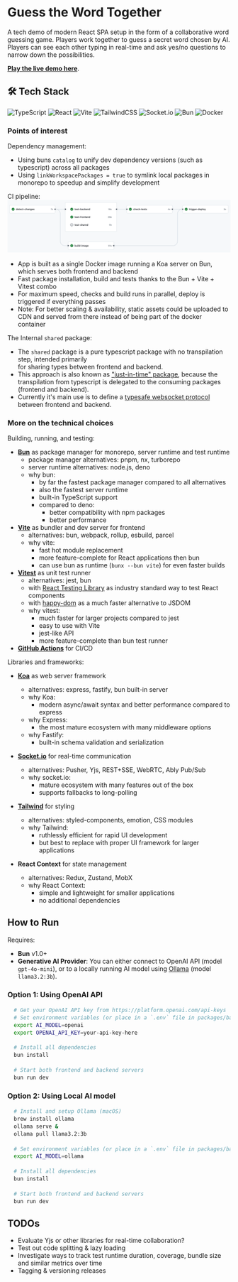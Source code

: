 # Guess the Word Together

A tech demo of modern React SPA setup in the form of a collaborative word guessing game. Players work together to guess 
a secret word chosen by AI. Players can see each other typing in real-time and ask yes/no questions to narrow down the possibilities.

**[Play the live demo here](https://guess-the-word-together.onrender.com/)**.

## 🛠️ Tech Stack

![TypeScript](https://img.shields.io/badge/typescript-%23007ACC.svg?style=for-the-badge&logo=typescript&logoColor=white)
![React](https://img.shields.io/badge/react-%2320232a.svg?style=for-the-badge&logo=react&logoColor=%2361DAFB)
![Vite](https://img.shields.io/badge/vite-%23646CFF.svg?style=for-the-badge&logo=vite&logoColor=white)
![TailwindCSS](https://img.shields.io/badge/tailwindcss-%2338B2AC.svg?style=for-the-badge&logo=tailwind-css&logoColor=white)
![Socket.io](https://img.shields.io/badge/Socket.io-black?style=for-the-badge&logo=socket.io&badgeColor=010101)
![Bun](https://img.shields.io/badge/Bun-%23000000.svg?style=for-the-badge&logo=bun&logoColor=white)
![Docker](https://img.shields.io/badge/docker-%230db7ed.svg?style=for-the-badge&logo=docker&logoColor=white)

### Points of interest
Dependency management:
- Using buns `catalog` to unify dev dependency versions (such as typescript) across all packages 
- Using `linkWorkspacePackages = true` to symlink local packages in monorepo to speedup and simplify development

CI pipeline:
![pipeline.png](docs/img/pipeline.png)

- App is built as a single Docker image running a Koa server on Bun, which serves both frontend and backend
- Fast package installation, build and tests thanks to the Bun + Vite + Vitest combo
- For maximum speed, checks and build runs in parallel, deploy is triggered if everything passes
- Note: For better scaling & availability, static assets could be uploaded to CDN and served from there instead 
  of being part of the docker container

The Internal `shared` package:
- The `shared` package is a pure typescript package with no transpilation step, intended primarily  
  for sharing types between frontend and backend.
- This approach is also known as ["just-in-time" package](https://turborepo.com/docs/core-concepts/internal-packages), because the transpilation
  from typescript is delegated to the consuming packages (frontend and backend).
- Currently it's main use is to define a [typesafe websocket protocol](packages/shared/src/types/socketIoEvents.ts) between frontend and backend.

### More on the technical choices

Building, running, and testing:
- **[Bun](https://bun.com/)** as package manager for monorepo, server runtime and test runtime
  - package manager alternatives: pnpm, nx, turborepo
  - server runtime alternatives: node.js, deno
  - why bun: 
    - by far the fastest package manager compared to all alternatives
    - also the fastest server runtime
    - built-in TypeScript support
    - compared to deno: 
        - better compatibility with npm packages
        - better performance
- **[Vite](https://vite.dev/)** as bundler and dev server for frontend
  - alternatives: bun, webpack, rollup, esbuild, parcel
  - why vite:
    - fast hot module replacement
    - more feature-complete for React applications then bun
    - can use bun as runtime (`bunx --bun vite`) for even faster builds
- **[Vitest](https://vitest.dev/)** as unit test runner
  - alternatives: jest, bun
  - with [React Testing Library](https://testing-library.com/docs/react-testing-library/intro/) as industry standard way to test React components
  - with [happy-dom](https://github.com/capricorn86/happy-dom) as a much faster alternative to JSDOM
  - why vitest:
    - much faster for larger projects compared to jest
    - easy to use with Vite
    - jest-like API
    - more feature-complete than bun test runner
- **[GitHub Actions](https://github.com/features/actions)** for CI/CD

Libraries and frameworks:
- **[Koa](https://koajs.com/)** as web server framework
  - alternatives: express, fastify, bun built-in server
  - why Koa:
    - modern async/await syntax and better performance compared to express
  - why Express:
    - the most mature ecosystem with many middleware options
  - why Fastify:
    - built-in schema validation and serialization
- **[Socket.io](https://socket.io/)** for real-time communication
  - alternatives: Pusher, Yjs, REST+SSE, WebRTC, Ably Pub/Sub
  - why socket.io:
    - mature ecosystem with many features out of the box
    - supports fallbacks to long-polling
- **[Tailwind](https://tailwindcss.com/)** for styling
  - alternatives: styled-components, emotion, CSS modules
  - why Tailwind:
    - ruthlessly efficient for rapid UI development
    - but best to replace with proper UI framework for larger applications
    
- **React Context** for state management
  - alternatives: Redux, Zustand, MobX
  - why React Context:
    - simple and lightweight for smaller applications
    - no additional dependencies

## How to Run

Requires:
- **Bun** v1.0+
- **Generative AI Provider**: You can either connect to OpenAI API (model `gpt-4o-mini`), or to a locally running AI model using [Ollama](https://ollama.com/) (model `llama3.2:3b`).

### Option 1: Using OpenAI API
```bash
  # Get your OpenAI API key from https://platform.openai.com/api-keys
  # Set environment variables (or place in a `.env` file in packages/backend)
  export AI_MODEL=openai
  export OPENAI_API_KEY=your-api-key-here

  # Install all dependencies
  bun install

  # Start both frontend and backend servers
  bun run dev
```

### Option 2: Using Local AI model
```bash
  # Install and setup Ollama (macOS)
  brew install ollama
  ollama serve &
  ollama pull llama3.2:3b

  # Set environment variables (or place in a `.env` file in packages/backend)
  export AI_MODEL=ollama

  # Install all dependencies
  bun install

  # Start both frontend and backend servers
  bun run dev
```


## TODOs
- Evaluate Yjs or other libraries for real-time collaboration?
- Test out code splitting & lazy loading
- Investigate ways to track test runtime duration, coverage, bundle size and similar metrics over time
- Tagging & versioning releases
